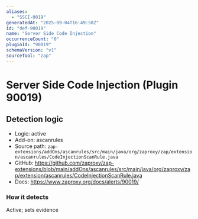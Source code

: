 ```yaml
---
aliases:
  - "SSCI-0019"
generatedAt: "2025-09-04T16:49:58Z"
id: "def-90019"
name: "Server Side Code Injection"
occurrenceCount: "0"
pluginId: "90019"
schemaVersion: "v1"
sourceTool: "zap"
---
```


# Server Side Code Injection (Plugin 90019)

## Detection logic

- Logic: active
- Add-on: ascanrules
- Source path: `zap-extensions/addOns/ascanrules/src/main/java/org/zaproxy/zap/extension/ascanrules/CodeInjectionScanRule.java`
- GitHub: https://github.com/zaproxy/zap-extensions/blob/main/addOns/ascanrules/src/main/java/org/zaproxy/zap/extension/ascanrules/CodeInjectionScanRule.java
- Docs: https://www.zaproxy.org/docs/alerts/90019/

### How it detects

Active; sets evidence

